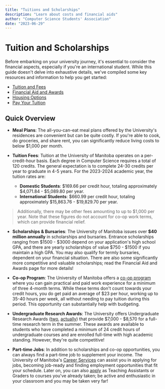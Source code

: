 ```yaml
---
title: "Tuitions and Scholarships"
description: "Learn about costs and financial aids"
author: "Computer Science Students' Association"
date: "2023-06-29"
---
```


# Tuition and Scholarships

Before embarking on your university journey, it's essential to consider the financial aspects, especially if you're an international student. While this guide doesn't delve into exhaustive details, we've compiled some key resources and information to help you get started:

* [Tuition and Fees](https://umanitoba.ca/registrar/tuition-fees/undergraduate)
* [Financial Aid and Awards](https://umanitoba.ca/financial-aid-and-awards)
* [Housing Options](https://umanitoba.ca/student/housing/)
* [Pay Your Tuition](https://umanitoba.ca/registrar/tuition-fees/payment)

## Quick Overview

* **Meal Plans**: The all-you-can-eat meal plans offered by the University's residences are convenient but can be quite costly. If you're able to cook, do groceries, and share rent, you can significantly reduce living costs to below \$1,000 per month.

* **Tuition Fees**: Tuition at the University of Manitoba operates on a per-credit-hour basis. Each degree in Computer Science requires a total of 120 credits. The general expectation is to complete 24-30 credits per year to graduate in 4-5 years. For the 2023-2024 academic year, the tuition rates are:

  * **Domestic Students**: \$169.66 per credit hour, totaling approximately \$4,071.84 - \$5,089.80 per year.
  * **International Students**: \$660.99 per credit hour, totaling approximately \$15,863.76 - \$19,829.70 per year.

> Additionally, there may be other fees amounting to up to \$1,000 per year. Note that these figures do not account for co-op work terms, which can provide financial relief.

* **Scholarships & Bursaries**: The University of Manitoba issues over **$40 million annually** in scholarships and bursaries. Entrance scholarships ranging from \$1500 - \$3000 depend on your application's high school GPA, and there are yearly scholarships of value \$750 - \$1500 if you maintain a high GPA. You may also qualify for termly bursaries, dependent on your financial situation. There are also some significantly more competitive and valuable scholarships; read the Financial Aid and Awards page for more details!

* **Co-op Program**: The University of Manitoba offers a [co-op program](https://umanitoba.ca/science/programs-of-study/co-op) where you can gain practical and paid work experience for a minimum of three 4-month terms. While these terms don't count towards your credit hours, you do get paid an average of \$23 per hour, working up to 35-40 hours per week, all without needing to pay tuition during this period. This opportunity can substantially help with budgeting.

* **Undergraduate Research Awards**: The University offers Undergraduate Research Awards ([two](https://umanitoba.ca/research/opportunities-support/undergraduate-research-awards), [actually](https://umanitoba.ca/science/research/undergraduate-research/usra)) that provide \$7,000 - \$8,570 for a full-time research term in the summer. These awards are available to students who have completed a minimum of 24 credit hours of undergraduate courses and are enrolled full-time with high academic standing. However, they're quite competitive!

* **Part-time Jobs**: In addition to scholarships and co-op opportunities, you can always find a part-time job to supplement your income. The University of Manitoba's [Career Services](https://umanitoba.ca/career-services/) can assist you in applying for jobs, becoming job-ready and finding employment opportunities that fit your schedule. Later on, you can also [apply](https://viprecprod.ad.umanitoba.ca/default) as Teaching Assistants or Graders to courses you've already taken; be active and enthusiastic in your classroom and you may be taken very far!
